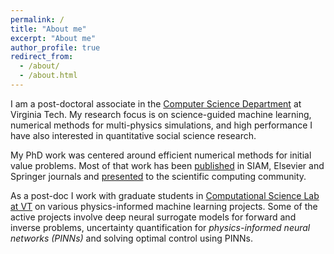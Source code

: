```yaml
---
permalink: /
title: "About me"
excerpt: "About me"
author_profile: true
redirect_from: 
  - /about/
  - /about.html
---
```


I am a post-doctoral associate in the [Computer Science Department](https://cs.vt.edu) at Virginia Tech.  My research focus is on science-guided machine learning, numerical methods for multi-physics simulations, and high performance I have also interested in quantitative social science research.

My PhD work was centered around efficient numerical methods for initial value problems. Most of that work has been [published](/publications) in SIAM, Elsevier and Springer journals and [presented](/talks) to the scientific computing community. 

As a post-doc I work with graduate students in [Computational Science Lab at VT](http://csl.cs.vt.edu) on various physics-informed machine learning projects. Some of the active projects involve deep neural surrogate models for forward and inverse problems, uncertainty quantification for _physics-informed neural networks (PINNs)_ and solving optimal control using PINNs. 